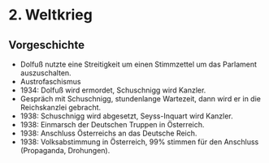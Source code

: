 # 2. Weltkrieg

## Vorgeschichte

- Dolfuß nutzte eine Streitigkeit um einen Stimmzettel um das Parlament auszuschalten.
- Austrofaschismus
- 1934: Dolfuß wird ermordet, Schuschnigg wird Kanzler.
- Gespräch mit Schuschnigg, stundenlange Wartezeit, dann wird er in die Reichskanzlei gebracht.
- 1938: Schuschnigg wird abgesetzt, Seyss-Inquart wird Kanzler.
- 1938: Einmarsch der Deutschen Truppen in Österreich.
- 1938: Anschluss Österreichs an das Deutsche Reich.
- 1938: Volksabstimmung in Österreich, 99% stimmen für den Anschluss (Propaganda, Drohungen).
